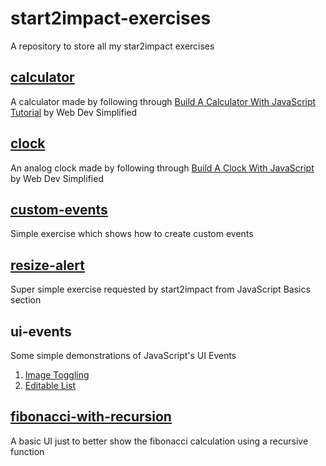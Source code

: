 # start2impact-exercises
A repository to store all my star2impact exercises

## [calculator](https://mightycoderx.github.io/start2impact-exercises/calculator/)
A calculator made by following through [Build A Calculator With JavaScript Tutorial](https://www.youtube.com/watch?v=j59qQ7YWLxw) by Web Dev Simplified

## [clock](https://mightycoderx.github.io/start2impact-exercises/clock/)
An analog clock made by following through [Build A Clock With JavaScript](https://www.youtube.com/watch?v=Ki0XXrlKlHY) by Web Dev Simplified

## [custom-events](https://mightycoderx.github.io/start2impact-exercises/custom-events/)
Simple exercise which shows how to create custom events

## [resize-alert](https://mightycoderx.github.io/start2impact-exercises/resize-alert/)
Super simple exercise requested by start2impact from JavaScript Basics section

## ui-events
Some simple demonstrations of JavaScript's UI Events

1) [Image Toggling](https://mightycoderx.github.io/start2impact-exercises/ui-events/part-1/)
2) [Editable List](https://mightycoderx.github.io/start2impact-exercises/ui-events/part-2/)

## [fibonacci-with-recursion](https://mightycoderx.github.io/start2impact-exercises/fibonacci-with-recursion/)
A basic UI just to better show the fibonacci calculation using a recursive function
